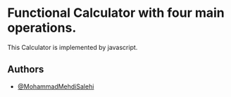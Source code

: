 
# Functional Calculator with four main operations.

This Calculator is implemented by javascript.


## Authors

- [@MohammadMehdiSalehi](https://github.com/mohammadmehdisalehi)




